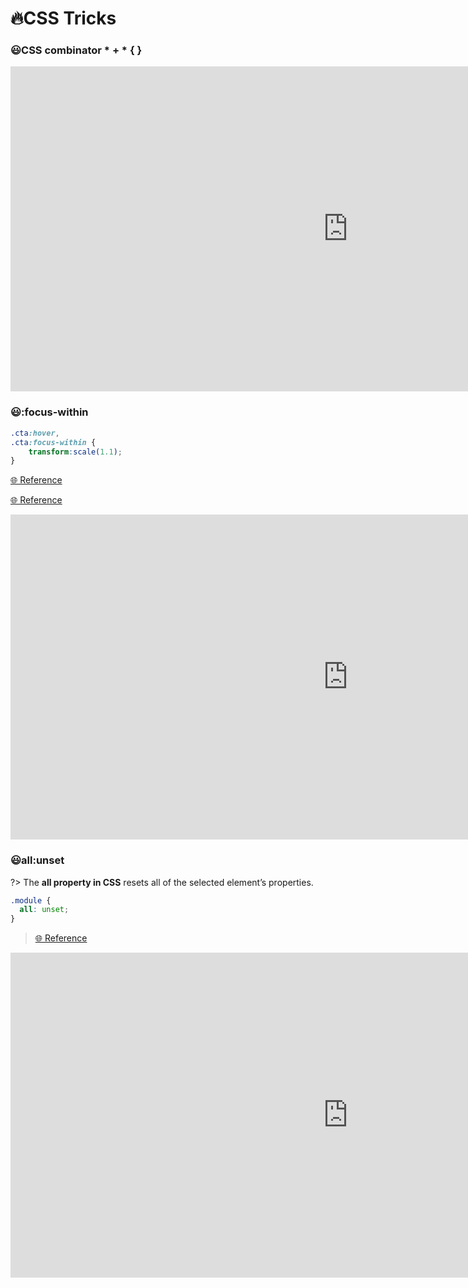 # 🔥CSS Tricks

### 😃CSS combinator * + * { }

<iframe width="1080" height="520" src="https://www.youtube.com/embed/cuEHx9DoWI4" frameborder="0" allow="accelerometer; autoplay; encrypted-media; gyroscope; picture-in-picture" allowfullscreen></iframe>

### 😃:focus-within

```css
.cta:hover,
.cta:focus-within {
    transform:scale(1.1);
}
```

[🌐 Reference](https://developer.mozilla.org/en-US/docs/Web/CSS/:focus-within)

[🌐 Reference](https://css-tricks.com/almanac/selectors/f/focus-within/)

<iframe width="1080" height="520" src="https://www.youtube.com/embed/2-xdcDsqsAs" frameborder="0" allow="accelerometer; autoplay; encrypted-media; gyroscope; picture-in-picture" allowfullscreen></iframe>

### 😃all:unset

?> The **all property in CSS** resets all of the selected element’s properties.

```css
.module {
  all: unset;
}
```

> [🌐 Reference](https://css-tricks.com/almanac/properties/a/all/)

<iframe width="1080" height="520" src="https://www.youtube.com/embed/0GcTUor2ANw" frameborder="0" allow="accelerometer; autoplay; encrypted-media; gyroscope; picture-in-picture" allowfullscreen></iframe>